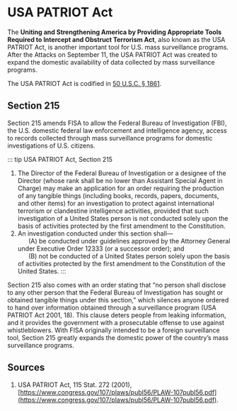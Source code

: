 # USA PATRIOT Act
The **Uniting and Strengthening America by Providing Appropriate Tools Required to Intercept and Obstruct Terrorism Act**, also known as the USA PATRIOT Act, is another important tool for U.S. mass surveillance programs. After the Attacks on September 11, the USA PATRIOT Act was created to expand the domestic availability of data collected by mass surveillance programs.

The USA PATRIOT Act is codified in [50 U.S.C. § 1861](https://www.law.cornell.edu/uscode/text/50/1861).

## Section 215
Section 215 amends FISA to allow the Federal Bureau of Investigation (FBI), the U.S. domestic federal law enforcement and intelligence agency, access to records collected through mass surveillance programs for domestic investigations of U.S. citizens. 

::: tip USA PATRIOT Act, Section 215
1. The Director of the Federal Bureau of Investigation or a designee of the Director (whose rank shall be no lower than Assistant Special Agent in Charge) may make an application for an order requiring the production of any tangible things (including books, records, papers, documents, and other items) for an investigation to protect against international terrorism or clandestine intelligence activities, provided that such investigation of a United States person is not conducted solely upon the basis of activities protected by the first amendment to the Constitution.<br>
2. An investigation conducted under this section shall—<br>
&nbsp;&nbsp;&nbsp;&nbsp;&nbsp;&nbsp;(A) be conducted under guidelines approved by the Attorney General under Executive Order 12333 (or a successor order); and<br>
&nbsp;&nbsp;&nbsp;&nbsp;&nbsp;&nbsp;(B) not be conducted of a United States person solely upon the basis of activities protected by the first amendment to the Constitution of the United States.
:::

Section 215 also comes with an order stating that “no person shall disclose to any other person that the Federal Bureau of Investigation has sought or obtained tangible things under this section,” which silences anyone ordered to hand over information obtained through a surveillance program (USA PATRIOT Act 2001, 18). This clause deters people from leaking information, and it provides the government with a prosecutable offense to use against whistleblowers. With FISA originally intended to be a foreign surveillance tool, Section 215 greatly expands the domestic power of the country’s mass surveillance programs. 

## Sources
1. USA PATRIOT Act, 115 Stat. 272 (2001), [https://www.congress.gov/107/plaws/publ56/PLAW-107publ56.pdf](https://www.congress.gov/107/plaws/publ56/PLAW-107publ56.pdf).